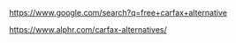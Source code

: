 https://www.google.com/search?q=free+carfax+alternative

https://www.alphr.com/carfax-alternatives/
